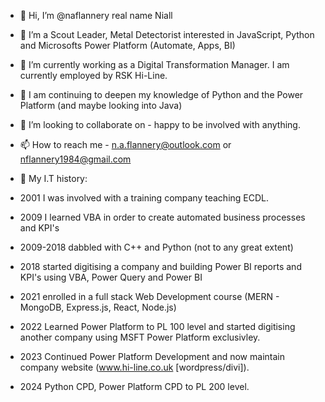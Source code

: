 - 👋 Hi, I’m @naflannery real name Niall
- 👀 I’m a Scout Leader, Metal Detectorist interested in JavaScript, Python and Microsofts Power Platform (Automate, Apps, BI)
- 🌱 I’m currently working as a Digital Transformation Manager. I am currently employed by RSK Hi-Line.
- 🏫 I am continuing to deepen my knowledge of Python and the Power Platform (and maybe looking into Java)
- 💞️ I’m looking to collaborate on - happy to be involved with anything.
- 📫 How to reach me - n.a.flannery@outlook.com or nflannery1984@gmail.com

- 📖 My I.T history:
-   2001 I was involved with a training company teaching ECDL.
-   2009 I learned VBA in order to create automated business processes and KPI's
-   2009-2018 dabbled with C++ and Python (not to any great extent)
-   2018 started digitising a company and building Power BI reports and KPI's using VBA, Power Query and Power BI
-   2021 enrolled in a full stack Web Development course (MERN - MongoDB, Express.js, React, Node.js)
-   2022 Learned Power Platform to PL 100 level and started digitising another company using MSFT Power Platform exclusivley.
-   2023 Continued Power Platform Development and now maintain company website (www.hi-line.co.uk [wordpress/divi]).
-   2024 Python CPD, Power Platform CPD to PL 200 level.

<!---
naflannery/naflannery is a ✨ special ✨ repository because its `README.md` (this file) appears on your GitHub profile.
You can click the Preview link to take a look at your changes.
--->
